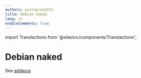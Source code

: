 ```yaml
---
authors: pieroproietti
title: Debian naked
lang: it
enableComments: true
---
```

import Translactions from '@site/src/components/Translactions';

<Translactions />

# Debian naked

See [addaura](https://penguins-eggs.net/blog/addaura)
